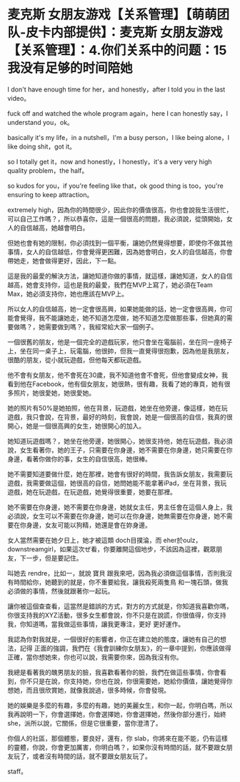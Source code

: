 # 麦克斯 女朋友游戏【关系管理】【萌萌团队-皮卡内部提供】：麦克斯 女朋友游戏【关系管理】：4.你们关系中的问题：15 我没有足够的时间陪她

I don't have enough time for her，and honestly，after I told you in the last video。

fuck off and watched the whole program again，here I can honestly say，I understand you，ok。

basically it's my life，in a nutshell，I'm a busy person，I like being alone，I like doing shit，got it。

so I totally get it，now and honestly，I honestly，it's a very very high quality problem，the half。

so kudos for you，if you're feeling like that，ok good thing is too，you're ensuring to keep attraction。

extremely high，因為你的時間很少，因此你的價值很高，你也會說我生活很忙，可以自己工作嗎？，所以恭喜你，這是一個很高的問題，我必須說，從頭開始，女人的自信越高，她越會明白。

但她也會有她的限制，你必須找到一個平衡，讓她仍然覺得想要，即使你不做其他事情，女人的自信越低，你會覺得更困難，因為她會明白，女人的自信越高，你會帶她走，她會做得更好，因此，下一點。

這是我的最愛的解決方法，讓她知道你做的事情，就這樣，讓她知道，女人的自信越高，她會支持你，這也是我的最愛，我們在MVP上寫了，她必須在Team Max，她必須支持你，她也應該在MVP上。

所以女人的自信越高，她一定會很高興，如果她能做的話，她一定會很高興，你可能會覺得，我不能讓她走，她不知道怎麼做，她不知道怎麼做那些事，但她真的需要做嗎？，她需要做到嗎？，我經常給大家一個例子。

一個很舊的朋友，他是一個完全的遊戲玩家，他只會坐在電腦前，坐在同一座椅子上，坐在同一桌子上，玩電腦，他很帥，但我一直覺得很抱歉，因為他是我朋友，很酷的朋友，從小就玩遊戲，但他每天都玩遊戲。

他不會有女朋友，他不會死在30歲，我不知道他會不會死，但他會變成女神，我看到他在Facebook，他有個女朋友，她很熱，很有趣，我看了她的專頁，她有很多照片，她很愛她，她很愛她。

她的照片有50%是她拍照，他在背景，玩遊戲，她坐在他旁邊，像這樣，她在玩遊戲，我只會說，在背景，最好的時刻，我會說，她是一個很高的自信，我真的很開心，她是一個很高興的女生，她很開心的加入。

她知道玩遊戲嗎？，她坐在他旁邊，她很開心，她很支持他，她在玩遊戲，我必須說，女生看著你，她的王子，只需要在你身邊，她不需要在你身邊，她只需要在你身邊，看著你做你的事，女生的自信很高，她很棒。

她不需要知道要做什麼，她在那裡，她會有很好的時間，我告訴女朋友，我需要玩遊戲，我需要做這個，她很高的自信，她問她能不能拿著iPad，坐在背景，我玩遊戲，她在玩遊戲，在玩遊戲，她覺得很重要，她要在那裡。

她不需要在你身邊，她不需要在你身邊，她就女主任，男主任會在這個人身上，我必須說，女生可以不需要在你身邊，她可以在你身邊，她無需要在你身邊，她不需要在你身邊，女友可能以狗精，她還是會在妳身邊。

女人當然需要在她夕日上，她才被這類 doch目撲淪，而 eher於oulz， downstreamgirl，如果這次ぜ看，你要離開這個地步，不該因為這裡，觀眾朋友，下一步，但是要記住。

叫她去 rendre，比如一，就說 寶貝 跟我來吧，因為我必須做這個事情，否則我沒有時間給你，她聽到的就是，你不重要給我，讓我殺死兩隻鳥 和一塊石頭，做我必須做的事情，然後就跟著你一起玩。

讓你被這個查查看，這當然是錯誤的方式，對方的方式就是，你知道我喜歡你嗎，你很支持我的XYZ活動，很多女生都會說，你不只是在說謊，你很值得，你支持我，你知道嗎，當我做這些事情，讓我更專注，更好 更好運作。

我認為你對我就是，一個很好的影響者，你正在建立她的態度，讓她有自己的想法，記得 正面的強調，我們在《我會訓練你女朋友》，的一章中提到，你應該做得正確，當你想她來，你也可以說，我需要你來，因為我沒有你。

我總是看著我的醜男朋友的臉，我喜歡看著你的臉，我們在做這些事情，你會看到，你不只是在說，你支持她，你也在說，你很需要她，她給你價值，讓她覺得你想她，而且很欣賞她，就像我說過，很多時候，你會發現。

她的娛樂是多麼的有趣，多麼的有趣，她的美麗女生，和你一起，你明白嗎，所以我再說明一下，你會選擇她，你會選擇她，你會選擇她，然後你部分進行，始終 she，派所以說，它關係，但是它很重要，當你澄清了。

你個人的社區，那個體態，要良好，還有，你 slab，你將來在能不能，仍有這樣的靈體，你說，你會更加厲害，你明白嗎？，如果你沒有時間的話，就不要跟女朋友玩了，或者沒有時間的話，就不要跟女朋友玩了。

 staff。